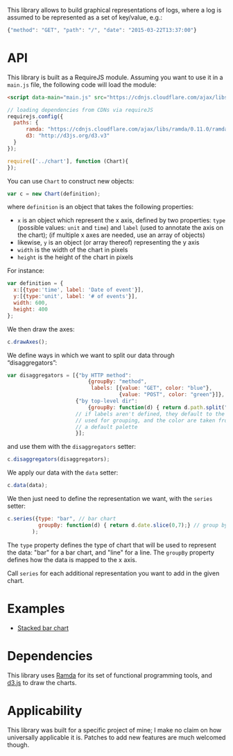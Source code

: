 This library allows to build graphical representations of logs, where a log is assumed to be represented as a set of key/value, e.g.:
```js
{"method": "GET", "path": "/", "date": "2015-03-22T13:37:00"}
```

# API
This library is built as a RequireJS module. Assuming you want to use it in a `main.js` file, the following code will load the module:
```html
<script data-main="main.js" src="https://cdnjs.cloudflare.com/ajax/libs/require.js/2.1.16/require.min.js"></script>
```
```js
// loading dependencies from CDNs via requireJS
requirejs.config({
  paths: {
      ramda: "https://cdnjs.cloudflare.com/ajax/libs/ramda/0.11.0/ramda",
      d3: "http://d3js.org/d3.v3"
  }
});

require(['../chart'], function (Chart){
});
```

You can use `Chart` to construct new objects:
```js
var c = new Chart(definition);
```

where `definition` is an object that takes the following properties:

* `x` is an  object which represent the x axis, defined by two properties: `type` (possible values: `unit` and `time`) and `label` (used to annotate the axis on the chart); (if multiple x axes are needed, use an array of objects)
* likewise, `y` is an object (or array thereof) representing the y axis
* `width` is the width of the chart in pixels
* `height` is the height of the chart in pixels

For instance:
```js
var definition = {
  x:[{type:'time', label: 'Date of event'}],
  y:[{type:'unit', label: '# of events'}],
  width: 600,
  height: 400
};
```
We then draw the axes:
```js
c.drawAxes();
```

We define ways in which we want to split our data through “disaggregators”:
```js
var disaggregators = [{"by HTTP method":
                          {groupBy: "method",
                           labels: [{value: "GET", color: "blue"},
                                    {value: "POST", color: "green"}]},
                      {"by top-level dir":
                          {groupBy: function(d) { return d.path.split("/")[0];}
                      // if labels aren't defined, they default to the value
                      // used for grouping, and the color are taken from
                      // a default palette
                      }];
```
and use them with the `disaggregators` setter:
```js
c.disaggregators(disaggregators);
```

We apply our data with the `data` setter:
```js
c.data(data);
```

We then just need to define the representation we want, with the `series` setter:
```js
c.series({type: "bar", // bar chart
          groupBy: function(d) { return d.date.slice(0,7);} // group by month
        );
```
The `type` property defines the type of chart that will be used to represent the data: "bar" for a bar  chart, and "line" for a line. The `groupBy` property defines how the data is mapped to the x axis.

Call `series` for each additional representation you want to add in the given chart.


# Examples
* [Stacked bar chart](https://dontcallmedom.github.io/d3-log-chart/examples/stackedbarchart.html)

# Dependencies
This library uses [Ramda](http://ramdajs.com) for its set of functional programming tools, and [d3.js](http://d3js.org/) to draw the charts.

# Applicability
This library was built for a specific project of mine; I make no claim on how universally applicable it is. Patches to add new features are much welcomed though.